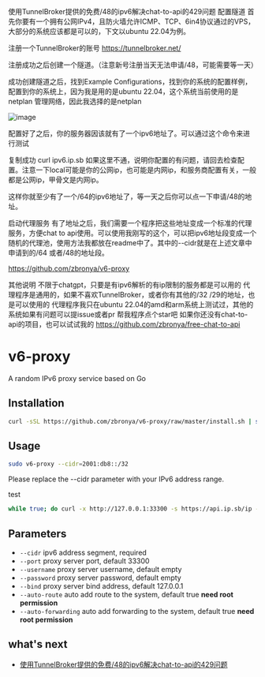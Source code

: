 使用TunnelBroker提供的免费/48的ipv6解决chat-to-api的429问题
配置隧道
首先你要有一个拥有公网IPv4，且防火墙允许ICMP、TCP、6in4协议通过的VPS，大部分的系统应该都是可以的，下文以ubuntu 22.04为例。

注册一个TunnelBroker的账号 https://tunnelbroker.net/

注册成功之后创建一个隧道。（注意新号注册当天无法申请/48，可能需要等一天）

成功创建隧道之后，找到Example Configurations，找到你的系统的配置样例，配置到你的系统上，因为我是用的是ubuntu 22.04，这个系统当前使用的是netplan 管理网络，因此我选择的是netplan

![image](https://github.com/CattleZoe/IPv6-proxy/assets/5591163/ea64a243-6c09-4a36-9f17-2051219bd674)



配置好了之后，你的服务器因该就有了一个ipv6地址了。可以通过这个命令来进行测试

复制成功
curl ipv6.ip.sb
如果这里不通，说明你配置的有问题，请回去检查配置。注意一下local可能是你的公网ip，也可能是内网ip，和服务商配置有关，一般都是公网ip，甲骨文是内网ip。

这样你就至少有了一个/64的ipv6地址了，等一天之后你可以点一下申请/48的地址。

启动代理服务
有了地址之后，我们需要一个程序把这些地址变成一个标准的代理服务，方便chat to api使用。可以使用我刚写的这个，可以把ipv6地址段变成一个随机的代理池，使用方法我都放在readme中了。其中的--cidr就是在上述文章中申请到的/64 或者/48的地址段。

https://github.com/zbronya/v6-proxy

其他说明
不限于chatgpt，只要是有ipv6解析的有ip限制的服务都是可以用的
代理程序是通用的，如果不喜欢TunnelBroker，或者你有其他的/32 /29的地址，也是可以使用的
代理程序我只在ubuntu 22.04的amd和arm系统上测试过，其他的系统如果有问题可以提issue或者pr
帮我程序点个star吧
如果你还没有chat-to-api的项目，也可以试试我的 https://github.com/zbronya/free-chat-to-api


# v6-proxy
A random IPv6 proxy service based on Go

## Installation

```bash
curl -sSL https://github.com/zbronya/v6-proxy/raw/master/install.sh | sudo bash
```

## Usage
```bash
sudo v6-proxy --cidr=2001:db8::/32
```
Please replace the --cidr parameter with your IPv6 address range.


test
```bash
while true; do curl -x http://127.0.0.1:33300 -s https://api.ip.sb/ip -A Mozilla; done
```


## Parameters
- `--cidr` ipv6 address segment, required
- `--port` proxy server port, default 33300
- `--username` proxy server username, default empty
- `--password` proxy server password, default empty
- `--bind` proxy server bind address, default 127.0.0.1
- `--auto-route` auto add route to the system, default true **need root permission**
- `--auto-forwarding` auto add forwarding to the system, default true **need root permission**

## what's next
- [使用TunnelBroker提供的免费/48的ipv6解决chat-to-api的429问题](https://bronya.io/chat-to-api-solving-429/)





